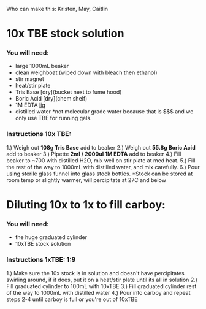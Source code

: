 Who can make this: Kristen, May, Caitlin

# 10x TBE stock solution
### You will need:
- large 1000mL beaker  
- clean weighboat (wiped down with bleach then ethanol)
- stir magnet
- heat/stir plate
- Tris Base [dry](bucket next to fume hood)  
- Boric Acid [dry](chem shelf)  
- 1M EDTA [liq](fridge)
- distilled water *not molecular grade water because that is $$$ and we only use TBE for running gels.
  
### Instructions 10x TBE:
1.) Weigh out **108g Tris Base** add to beaker
2.) Weigh out **55.8g Boric Acid** add to beaker
3.) Pipette **2ml / 2000ul 1M EDTA** add to beaker 
4.) Fill beaker to ~700 with distilled H2O, mix well on stir plate at med heat.
5.) Fill the rest of the way to 1000mL with distilled water, and mix carefully.
6.) Pour using sterile glass funnel into glass stock bottles.
*Stock can be stored at room temp or slightly warmer, will percipitate at 27C and below

# Diluting 10x to 1x to fill carboy:
### You will need:
- the huge graduated cylinder
- 10xTBE stock solution

### Instructions 1xTBE: 1:9 
1.) Make sure the 10x stock is in solution and doesn't have percipitates swirling around, if it does, put it on a heat/stir plate until its all in solution
2.) Fill graduated cylinder to 100mL with 10xTBE
3.) Fill graduated cylinder rest of the way to 1000mL with distilled water 
4.) Pour into carboy and repeat steps 2-4 until carboy is full or you're out of 10xTBE

